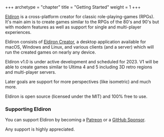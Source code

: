+++
archetype = "chapter"
title = "Getting Started"
weight = 1
+++

[Eldiron](https://eldiron.com) is a cross-platform creator for classic role-playing-games (RPGs). It's main aim is to create games similar to the RPGs of the 80's and 90's but with modern features as well as support for single and multi-player experiences.

Eldiron consists of [Eldiron Creator](../creator/), a desktop application available for macOS, Windows and Linux, and various clients (and a server) which will run the created games on nearly any device.

Eldiron v1.0 is under active development and scheduled for 2023. V1 will be able to create games similar to Ultima 4 and 5 including 3D retro regions and multi-player servers.

Later goals are support for more perspectives (like isometric) and much more.

Eldiron is open source (licensed under the MIT) and 100% free to use.

### Supporting Eldiron

You can support Eldiron by becoming a [Patreon](https://patreon.com/eldiron) or a [GitHub Sponsor](https://github.com/sponsors/markusmoenig).

Any support is highly appreciated.